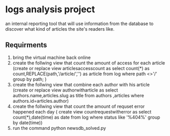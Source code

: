 # logs analysis project
an internal reporting tool that will use information from the database to discover what kind of articles the site's readers like.
## Requirments
1. bring the virtual machine back online
2. create the follwing view that count the amount of access for each article (create or replace view articlesaccesscount as select count(*) as count,REPLACE(path,'/article/','') as article from log where path <>'/' group by path;
)
3. create the follwing view that combine each author with his article (create or replace view authorwitharticle as select authors.name,articles.slug as title from authors ,articles where authors.id=articles.author)
4. create the follwing view that count the amount of requset error happened each day ( create view countrequestwitherror as select count(*),date(time) as date from log where status like '%404%' group by date(time))
5. run the command python newsdb_solved.py

